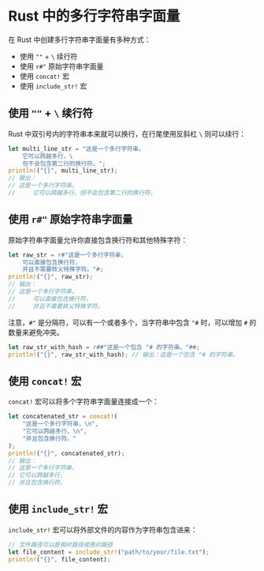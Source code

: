# Rust 中的多行字符串字面量

在 Rust 中创建多行字符串字面量有多种方式：

- 使用 `""` + `\` 续行符
- 使用 `r#"` 原始字符串字面量
- 使用 `concat!` 宏
- 使用 `include_str!` 宏

## 使用 `""` + `\` 续行符

Rust 中双引号内的字符串本来就可以换行，在行尾使用反斜杠 `\` 则可以续行：

```rust
let multi_line_str = "这是一个多行字符串，
    它可以跨越多行，\
    但不会包含第二行的换行符。";
println!("{}", multi_line_str);
// 输出：
// 这是一个多行字符串，
//     它可以跨越多行，但不会包含第二行的换行符。
```

## 使用 `r#"` 原始字符串字面量

原始字符串字面量允许你直接包含换行符和其他特殊字符：

```rust
let raw_str = r#"这是一个多行字符串，
    可以直接包含换行符，
    并且不需要转义特殊字符。"#;
println!("{}", raw_str);
// 输出：
// 这是一个多行字符串，
//     可以直接包含换行符，
//     并且不需要转义特殊字符。
```

注意，`#"` 是分隔符，可以有一个或者多个，当字符串中包含 `"#` 时，可以增加 `#` 的数量来避免冲突。

```rust
let raw_str_with_hash = r##"这是一个包含 "# 的字符串。"##;
println!("{}", raw_str_with_hash); // 输出：这是一个包含 "# 的字符串。
```

## 使用 `concat!` 宏

`concat!` 宏可以将多个字符串字面量连接成一个：

```rust
let concatenated_str = concat!(
    "这是一个多行字符串，\n",
    "它可以跨越多行，\n",
    "并且包含换行符。"
);
println!("{}", concatenated_str);
// 输出：
// 这是一个多行字符串，
// 它可以跨越多行，
// 并且包含换行符。
```

## 使用 `include_str!` 宏

`include_str!` 宏可以将外部文件的内容作为字符串包含进来：

```rust
// 文件路径可以是相对路径或绝对路径
let file_content = include_str!("path/to/your/file.txt");
println!("{}", file_content);
```
